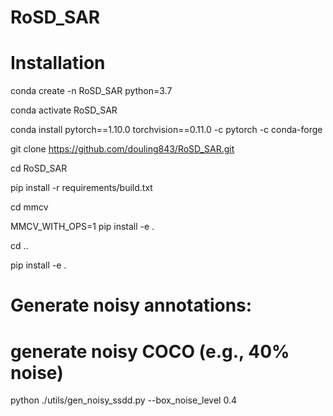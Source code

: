# RoSD_SAR

# Installation 

conda create -n RoSD_SAR python=3.7

conda activate RoSD_SAR


conda install pytorch==1.10.0 torchvision==0.11.0 -c pytorch -c conda-forge


git clone https://github.com/douling843/RoSD_SAR.git

cd RoSD_SAR


pip install -r requirements/build.txt

cd mmcv

MMCV_WITH_OPS=1 pip install -e . 

cd ..

pip install -e .


#  Generate noisy annotations:

# generate noisy COCO (e.g., 40% noise)
python ./utils/gen_noisy_ssdd.py --box_noise_level 0.4

